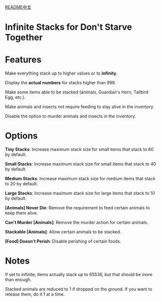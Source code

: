 [README中文](https://github.com/Miooowo/DontStarveInfiniteStacks/blob/main/RADEME_zh.md)
# Infinite Stacks for Don't Starve Together

<h1>Features</h1>

Make everything stack up to higher values or to <b>infinity</b>.

Display the <b>actual numbers</b> for stacks higher than 999.

Make some items able to be stacked (animals, Guardian's Horn, Tallbird Egg, etc.).

Make animals and insects not require feeding to stay alive in the inventory.

Disable the option to murder animals and insects in the inventory.

<h1>Options</h1>

<b>Tiny Stacks</b>: Increase maximum stack size for small items that stack to 80 by default.

<b>Small Stacks</b>: Increase maximum stack size for small items that stack to 40 by default.

<b>Medium Stacks</b>: Increase maximum stack size for medium items that stack to 20 by default.

<b>Large Stacks</b>: Increase maximum stack size for large items that stack to 10 by default.

<b>[Animals] Never Die</b>: Remove the requirement to feed certain animals to keep them alive.

<b>Can't Murder [Animals]</b>: Remove the murder action for certain animals.

<b>Stackable [Animals]</b>:  Allow certain animals to be stacked.

<b>[Food] Doesn't Perish</b>: Disable perishing of certain foods.

<h1>Notes</h1>

If set to infinite, items actually stack up to 65536, but that should be more than enough.

Stacked animals are reduced to 1 if dropped on the ground. If you want to release them, do it 1 at a time.
